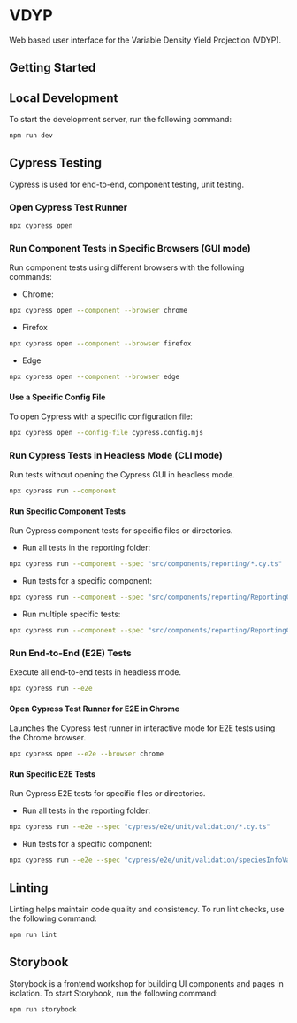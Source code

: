 # VDYP

Web based user interface for the Variable Density Yield Projection (VDYP).

## Getting Started

## Local Development

To start the development server, run the following command:

```bash
npm run dev
```

## Cypress Testing

Cypress is used for end-to-end, component testing, unit testing.

### Open Cypress Test Runner

```bash
npx cypress open
```

### Run Component Tests in Specific Browsers (GUI mode)

Run component tests using different browsers with the following commands:

- Chrome:

```bash
npx cypress open --component --browser chrome
```

- Firefox

```bash
npx cypress open --component --browser firefox
```

- Edge

```bash
npx cypress open --component --browser edge
```

#### Use a Specific Config File

To open Cypress with a specific configuration file:

```bash
npx cypress open --config-file cypress.config.mjs
```

### Run Cypress Tests in Headless Mode (CLI mode)

Run tests without opening the Cypress GUI in headless mode.

```bash
npx cypress run --component
```

#### Run Specific Component Tests

Run Cypress component tests for specific files or directories.

- Run all tests in the reporting folder:

```bash
npx cypress run --component --spec "src/components/reporting/*.cy.ts"
```

- Run tests for a specific component:

```bash
npx cypress run --component --spec "src/components/reporting/ReportingContainer.cy.ts"
```

- Run multiple specific tests:

```bash
npx cypress run --component --spec "src/components/reporting/ReportingContainer.cy.ts,src/components/common/AppMessageDialog.vue.cy.ts"
```

### Run End-to-End (E2E) Tests

Execute all end-to-end tests in headless mode.

```bash
npx cypress run --e2e
```

#### Open Cypress Test Runner for E2E in Chrome

Launches the Cypress test runner in interactive mode for E2E tests using the
Chrome browser.

```bash
npx cypress open --e2e --browser chrome
```

#### Run Specific E2E Tests

Run Cypress E2E tests for specific files or directories.

- Run all tests in the reporting folder:

```bash
npx cypress run --e2e --spec "cypress/e2e/unit/validation/*.cy.ts"
```

- Run tests for a specific component:

```bash
npx cypress run --e2e --spec "cypress/e2e/unit/validation/speciesInfoValidation.cy.ts"
```

## Linting

Linting helps maintain code quality and consistency. To run lint checks, use the
following command:

```bash
npm run lint
```

## Storybook

Storybook is a frontend workshop for building UI components and pages in
isolation. To start Storybook, run the following command:

```bash
npm run storybook
```
